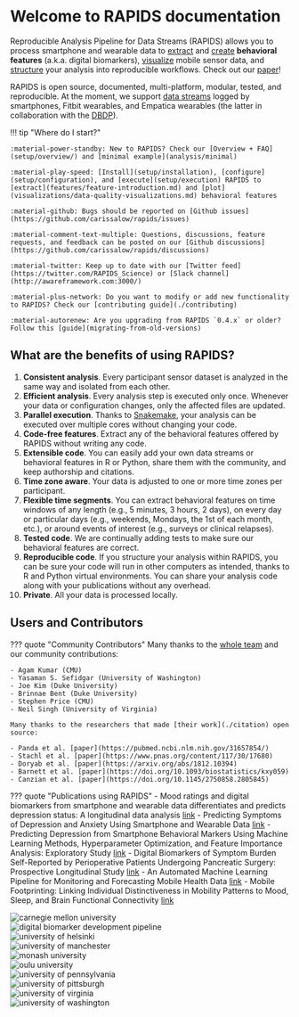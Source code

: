 # Welcome to RAPIDS documentation

Reproducible Analysis Pipeline for Data Streams (RAPIDS) allows you to process smartphone and wearable data to [extract](features/feature-introduction.md) and [create](features/add-new-features.md) **behavioral features** (a.k.a. digital biomarkers), [visualize](visualizations/data-quality-visualizations.md) mobile sensor data, and [structure](analysis/complete-workflow-example.md) your analysis into reproducible workflows. Check out our [paper](https://www.frontiersin.org/article/10.3389/fdgth.2021.769823)!

RAPIDS is open source, documented, multi-platform, modular, tested, and reproducible. At the moment, we support [data streams](datastreams/data-streams-introduction) logged by smartphones, Fitbit wearables, and Empatica wearables (the latter in collaboration with the [DBDP](https://dbdp.org/)). 

!!! tip "Where do I start?"

    :material-power-standby: New to RAPIDS? Check our [Overview + FAQ](setup/overview/) and [minimal example](analysis/minimal)

    :material-play-speed: [Install](setup/installation), [configure](setup/configuration), and [execute](setup/execution) RAPIDS to [extract](features/feature-introduction.md) and [plot](visualizations/data-quality-visualizations.md) behavioral features

    :material-github: Bugs should be reported on [Github issues](https://github.com/carissalow/rapids/issues)

    :material-comment-text-multiple: Questions, discussions, feature requests, and feedback can be posted on our [Github discussions](https://github.com/carissalow/rapids/discussions)

    :material-twitter: Keep up to date with our [Twitter feed](https://twitter.com/RAPIDS_Science) or [Slack channel](http://awareframework.com:3000/)

    :material-plus-network: Do you want to modify or add new functionality to RAPIDS? Check our [contributing guide](./contributing)

    :material-autorenew: Are you upgrading from RAPIDS `0.4.x` or older? Follow this [guide](migrating-from-old-versions)


## What are the benefits of using RAPIDS?

1. **Consistent analysis**. Every participant sensor dataset is analyzed in the same way and isolated from each other.
2. **Efficient analysis**. Every analysis step is executed only once. Whenever your data or configuration changes, only the affected files are updated.
5. **Parallel execution**. Thanks to [Snakemake](https://snakemake.github.io/), your analysis can be executed over multiple cores without changing your code.
6. **Code-free features**. Extract any of the behavioral features offered by RAPIDS without writing any code.
7. **Extensible code**. You can easily add your own data streams or behavioral features in R or Python, share them with the community, and keep authorship and citations.
8. **Time zone aware**. Your data is adjusted to one or more time zones per participant.
9. **Flexible time segments**. You can extract behavioral features on time windows of any length (e.g., 5 minutes, 3 hours, 2 days), on every day or particular days (e.g., weekends, Mondays, the 1st of each month, etc.), or around events of interest (e.g., surveys or clinical relapses).
10. **Tested code**. We are continually adding tests to make sure our behavioral features are correct.
11. **Reproducible code**. If you structure your analysis within RAPIDS, you can be sure your code will run in other computers as intended, thanks to R and Python virtual environments. You can share your analysis code along with your publications without any overhead.
12. **Private**. All your data is processed locally.

## Users and Contributors

??? quote "Community Contributors"
    Many thanks to the [whole team](./team) and our community contributions:

    - Agam Kumar (CMU)
    - Yasaman S. Sefidgar (University of Washington)
    - Joe Kim (Duke University)
    - Brinnae Bent (Duke University)
    - Stephen Price (CMU)
    - Neil Singh (University of Virginia)

    Many thanks to the researchers that made [their work](./citation) open source:

    - Panda et al. [paper](https://pubmed.ncbi.nlm.nih.gov/31657854/)
    - Stachl et al. [paper](https://www.pnas.org/content/117/30/17680)
    - Doryab et al. [paper](https://arxiv.org/abs/1812.10394)
    - Barnett et al. [paper](https://doi.org/10.1093/biostatistics/kxy059)
    - Canzian et al. [paper](https://doi.org/10.1145/2750858.2805845)


??? quote "Publications using RAPIDS"
    - Mood ratings and digital biomarkers from smartphone and wearable data differentiates and predicts depression status: A longitudinal data analysis [link](https://doi.org/10.1016/j.pmcj.2022.101621)
    - Predicting Symptoms of Depression and Anxiety Using Smartphone and Wearable Data [link](https://www.frontiersin.org/articles/10.3389/fpsyt.2021.625247/full)
    - Predicting Depression from Smartphone Behavioral Markers Using Machine Learning Methods, Hyperparameter Optimization, and Feature Importance Analysis: Exploratory Study [link](https://mhealth.jmir.org/2021/7/e26540)
    -  Digital Biomarkers of Symptom Burden Self-Reported by Perioperative Patients Undergoing Pancreatic Surgery: Prospective Longitudinal Study [link](https://cancer.jmir.org/2021/2/e27975/)
    - An Automated Machine Learning Pipeline for Monitoring and Forecasting Mobile Health Data [link](https://ieeexplore.ieee.org/abstract/document/9483755/)
    - Mobile Footprinting: Linking Individual Distinctiveness in Mobility Patterns to Mood, Sleep, and Brain Functional Connectivity [link](https://www.biorxiv.org/content/10.1101/2021.05.17.444568v1.abstract)

<div class="users">
<div><img alt="carnegie mellon university" loading="lazy" src="./img/logos/cmu.png" /></div>
<div><img alt="digital biomarker development pipeline" loading="lazy" src="./img/logos/dbdp.png" /></div>
<div><img alt="university of helsinki" loading="lazy" src="./img/logos/helsinki.jpg" /></div>
<div><img alt="university of manchester" loading="lazy" src="./img/logos/manchester.png" /></div>
<div><img alt="monash university" loading="lazy" src="./img/logos/monash.jpg" /></div>
<div><img alt="oulu university" loading="lazy" src="./img/logos/oulu.png" /></div>
<div><img alt="university of pennsylvania" loading="lazy" src="./img/logos/penn.png" /></div>
<div><img alt="university of pittsburgh" loading="lazy" src="./img/logos/pitt.png" /></div>
<div><img alt="university of virginia" loading="lazy" src="./img/logos/virginia.jpg" /></div>
<div><img alt="university of washington" loading="lazy" src="./img/logos/uw.jpg" /></div>
</div>
